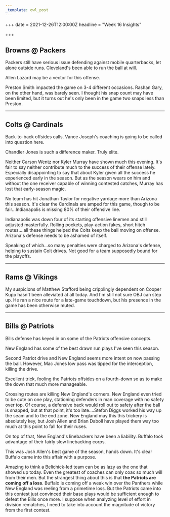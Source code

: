 ```yaml
---
_template: owl_post
---
```


+++
date = 2021-12-26T12:00:00Z
headline = "Week 16 Insights"

+++
## Browns @ Packers

Packers still have serious issue defending against mobile quarterbacks, let alone outside runs. Cleveland's been able to run the ball at will.

Allen Lazard may be a vector for this offense.

Preston Smith impacted the game on 3-4 different occasions. Rashan Gary, on the other hand, was barely seen. I thought his snap count may have been limited, but it turns out he's only been in the game two snaps less than Preston.

***

## Colts @ Cardinals

Back-to-back offsides calls. Vance Joseph's coaching is going to be called into question here.

Chandler Jones is such a difference maker. Truly elite.

Neither Carson Wentz nor Kyler Murray have shown much this evening. It's fair to say neither contribute much to the success of their offense lately. Especially disappointing to say that about Kyler given all the success he experienced early in the season. But as the season wears on him and without the one receiver capable of winning contested catches, Murray has lost that early-season magic.

No team has hit Jonathan Taylor for negative yardage more than Arizona this season. It's clear the Cardinals are amped for this game, though to be fair...Indianapolis is missing 80% of their offensive line.

Indianapolis was down four of its starting offensive linemen and still adjusted masterfully. Rolling pockets, play-action fakes, short hitch routes....all these things helped the Colts keep the ball moving on offense. Arizona's defense needs to be ashamed of itself.

Speaking of which...so many penalties were charged to Arizona's defense, helping to sustain Colt drives. Not good for a team supposedly bound for the playoffs.

***

## Rams @ Vikings

My suspicions of Matthew Stafford being cripplingly dependent on Cooper Kupp hasn't been alleviated at all today. And I'm still not sure OBJ can step up. He ran a nice route for a late-game touchdown, but his presence in the game has been otherwise muted.

***

## Bills @ Patriots

Bills defense has keyed in on some of the Patriots offensive concepts.

New England has some of the best drawn run plays I've seen this season.

Second Patriot drive and New England seems more intent on now passing the ball. However, Mac Jones low pass was tipped for the interception, killing the drive.

Excellent trick, fooling the Patriots offsides on a fourth-down so as to make the down that much more manageable.

Crossing routes are killing New England's corners. New England even tried to be cute on one play, stationing defenders in man coverage with no safety over top. Of course, a defensive back would roll out to safety after the ball is snapped, but at that point, it's too late....Stefon Diggs worked his way up the seam and to the end zone. New England may this this trickery is absolutely key, but Josh Allen and Brian Daboll have played them way too much at this point to fall for their ruses.

On top of that, New England's linebackers have been a liability. Buffalo took advantage of their fairly slow linebacking corps.

This was Josh Allen's best game of the season, hands down. It's clear Buffalo came into this affair with a purpose.

Amazing to think a Belichick-led team can be as lazy as the one that showed up today. Even the greatest of coaches can only coax so much will from their men. But the strangest thing about this is that **the Patriots are coming off a loss**. Buffalo is coming off a weak win over the Panthers while New England was reeling from a primetime loss. But the Patriots came into this contest just convinced their base plays would be sufficient enough to defeat the Bills once more. I suppose when analyzing level of effort in division rematches, I need to take into account the magnitude of victory from the first contest.
